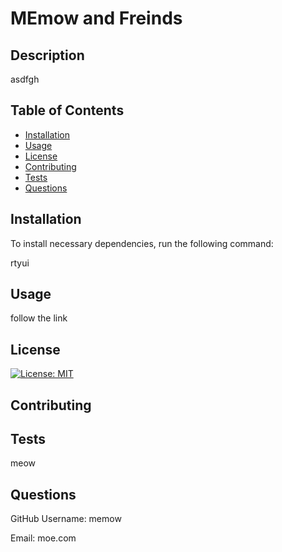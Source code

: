 # MEmow and Freinds


  ## Description
  asdfgh

  ## Table of Contents 
  - [Installation](#installation)
  - [Usage](#usage)
  - [License](#license)
  - [Contributing](#contributing)
  - [Tests](#tests)
  - [Questions](#questions)

  ## Installation
  To install necessary dependencies, run the following command:

  rtyui

  ## Usage
  follow the link 

  ## License 
  [![License: MIT](https://img.shields.io/badge/License-MIT-yellow.svg)](https://opensource.org/licenses/MIT)
  
  ## Contributing
  
  
  ## Tests
  meow

  ## Questions
  GitHub Username: memow

  Email: moe.com


